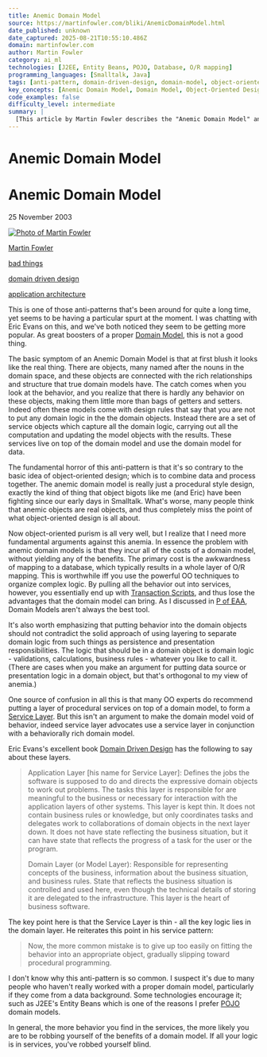 ```yaml
---
title: Anemic Domain Model
source: https://martinfowler.com/bliki/AnemicDomainModel.html
date_published: unknown
date_captured: 2025-08-21T10:55:10.486Z
domain: martinfowler.com
author: Martin Fowler
category: ai_ml
technologies: [J2EE, Entity Beans, POJO, Database, O/R mapping]
programming_languages: [Smalltalk, Java]
tags: [anti-pattern, domain-driven-design, domain-model, object-oriented-design, application-architecture, service-layer, transaction-script, software-design, design-patterns]
key_concepts: [Anemic Domain Model, Domain Model, Object-Oriented Design, Service Layer, Transaction Script, Domain Driven Design, O/R Mapping, Getters and Setters]
code_examples: false
difficulty_level: intermediate
summary: |
  [This article by Martin Fowler describes the "Anemic Domain Model" anti-pattern, where domain objects are reduced to mere data holders with business logic residing in separate service objects. Fowler argues this approach fundamentally contradicts object-oriented design principles by separating data from behavior, effectively reverting to a procedural style. He explains that while it incurs the costs of a domain model, such as O/R mapping, it fails to deliver the benefits of rich object-oriented logic, often leading to a "Transaction Script" pattern. The article clarifies that a Service Layer is beneficial when used with a behaviorally rich domain model, as advocated by Eric Evans in Domain Driven Design, where the service layer remains thin. The author suggests the anti-pattern's prevalence might stem from developers with data backgrounds or technologies like J2EE's Entity Beans.]
---
```

# Anemic Domain Model

# Anemic Domain Model

25 November 2003

[![](/mf.jpg "Photo of Martin Fowler")](/)

[Martin Fowler](/)

[bad things](/tags/bad%20things.html)

[domain driven design](/tags/domain%20driven%20design.html)

[application architecture](/tags/application%20architecture.html)

This is one of those anti-patterns that's been around for quite a long time, yet seems to be having a particular spurt at the moment. I was chatting with Eric Evans on this, and we've both noticed they seem to be getting more popular. As great boosters of a proper [Domain Model](/eaaCatalog/domainModel.html), this is not a good thing.

The basic symptom of an Anemic Domain Model is that at first blush it looks like the real thing. There are objects, many named after the nouns in the domain space, and these objects are connected with the rich relationships and structure that true domain models have. The catch comes when you look at the behavior, and you realize that there is hardly any behavior on these objects, making them little more than bags of getters and setters. Indeed often these models come with design rules that say that you are not to put any domain logic in the the domain objects. Instead there are a set of service objects which capture all the domain logic, carrying out all the computation and updating the model objects with the results. These services live on top of the domain model and use the domain model for data.

The fundamental horror of this anti-pattern is that it's so contrary to the basic idea of object-oriented design; which is to combine data and process together. The anemic domain model is really just a procedural style design, exactly the kind of thing that object bigots like me (and Eric) have been fighting since our early days in Smalltalk. What's worse, many people think that anemic objects are real objects, and thus completely miss the point of what object-oriented design is all about.

Now object-oriented purism is all very well, but I realize that I need more fundamental arguments against this anemia. In essence the problem with anemic domain models is that they incur all of the costs of a domain model, without yielding any of the benefits. The primary cost is the awkwardness of mapping to a database, which typically results in a whole layer of O/R mapping. This is worthwhile iff you use the powerful OO techniques to organize complex logic. By pulling all the behavior out into services, however, you essentially end up with [Transaction Scripts](/eaaCatalog/transactionScript.html), and thus lose the advantages that the domain model can bring. As I discussed in [P of EAA](/books/eaa.html), Domain Models aren't always the best tool.

It's also worth emphasizing that putting behavior into the domain objects should not contradict the solid approach of using layering to separate domain logic from such things as persistence and presentation responsibilities. The logic that should be in a domain object is domain logic - validations, calculations, business rules - whatever you like to call it. (There are cases when you make an argument for putting data source or presentation logic in a domain object, but that's orthogonal to my view of anemia.)

One source of confusion in all this is that many OO experts do recommend putting a layer of procedural services on top of a domain model, to form a [Service Layer](/eaaCatalog/serviceLayer.html). But this isn't an argument to make the domain model void of behavior, indeed service layer advocates use a service layer in conjunction with a behaviorally rich domain model.

Eric Evans's excellent book [Domain Driven Design](https://www.amazon.com/gp/product/0321125215/ref=as_li_tl?ie=UTF8&camp=1789&creative=9325&creativeASIN=0321125215&linkCode=as2&tag=martinfowlerc-20) has the following to say about these layers.

> Application Layer \[his name for Service Layer\]: Defines the jobs the software is supposed to do and directs the expressive domain objects to work out problems. The tasks this layer is responsible for are meaningful to the business or necessary for interaction with the application layers of other systems. This layer is kept thin. It does not contain business rules or knowledge, but only coordinates tasks and delegates work to collaborations of domain objects in the next layer down. It does not have state reflecting the business situation, but it can have state that reflects the progress of a task for the user or the program.
> 
> Domain Layer (or Model Layer): Responsible for representing concepts of the business, information about the business situation, and business rules. State that reflects the business situation is controlled and used here, even though the technical details of storing it are delegated to the infrastructure. This layer is the heart of business software.

The key point here is that the Service Layer is thin - all the key logic lies in the domain layer. He reiterates this point in his service pattern:

> Now, the more common mistake is to give up too easily on fitting the behavior into an appropriate object, gradually slipping toward procedural programming.

I don't know why this anti-pattern is so common. I suspect it's due to many people who haven't really worked with a proper domain model, particularly if they come from a data background. Some technologies encourage it; such as J2EE's Entity Beans which is one of the reasons I prefer [POJO](/bliki/POJO.html) domain models.

In general, the more behavior you find in the services, the more likely you are to be robbing yourself of the benefits of a domain model. If all your logic is in services, you've robbed yourself blind.